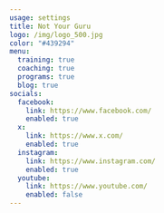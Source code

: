 ```yaml
---
usage: settings
title: Not Your Guru
logo: /img/logo_500.jpg
color: "#439294"
menu:
  training: true
  coaching: true
  programs: true
  blog: true
socials:
  facebook:
    link: https://www.facebook.com/
    enabled: true
  x:
    link: https://www.x.com/
    enabled: true
  instagram:
    link: https://www.instagram.com/
    enabled: true
  youtube:
    link: https://www.youtube.com/
    enabled: false
---
```

